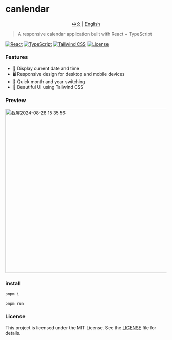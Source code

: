 # canlendar 

<p align="center">
  <a href="./README.md">中文</a> | <a href="./English.md">English</a>
</p>

> A responsive calendar application built with React + TypeScript


[![React](https://img.shields.io/badge/React-18.2.0-blue.svg)](https://reactjs.org/)
[![TypeScript](https://img.shields.io/badge/TypeScript-5.2.2-blue.svg)](https://www.typescriptlang.org/)
[![Tailwind CSS](https://img.shields.io/badge/Tailwind_CSS-3.4.10-blue.svg)](https://tailwindcss.com/)
[![License](https://img.shields.io/badge/license-MIT-green.svg)](https://opensource.org/licenses/MIT)


### Features

- 📅 Display current date and time
- 🖥️ Responsive design for desktop and mobile devices
- 🌙 Quick month and year switching
- 🎨 Beautiful UI using Tailwind CSS


### Preview

<img width="512" alt="截屏2024-08-28 15 35 56" src="https://github.com/user-attachments/assets/a755f154-f4b7-45cc-bdf6-69126c70e0eb">


### install

```bash
pnpm i 

pnpm run 
```

### License

This project is licensed under the MIT License. See the [LICENSE](LICENSE) file for details.
